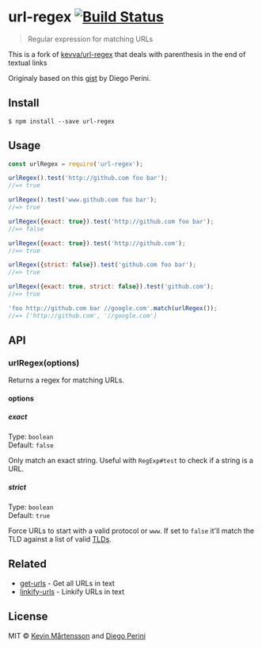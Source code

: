 # url-regex [![Build Status](http://img.shields.io/travis/averissimo/url-regex.svg?style=flat)](https://travis-ci.org/averissimo/url-regex)

> Regular expression for matching URLs

This is a fork of [kevva/url-regex](http://github.com/kevva/url-regex) that deals with parenthesis in the end of textual links

Originaly based on this [gist](https://gist.github.com/dperini/729294) by Diego Perini.


## Install

```
$ npm install --save url-regex
```


## Usage

```js
const urlRegex = require('url-regex');

urlRegex().test('http://github.com foo bar');
//=> true

urlRegex().test('www.github.com foo bar');
//=> true

urlRegex({exact: true}).test('http://github.com foo bar');
//=> false

urlRegex({exact: true}).test('http://github.com');
//=> true

urlRegex({strict: false}).test('github.com foo bar');
//=> true

urlRegex({exact: true, strict: false}).test('github.com');
//=> true

'foo http://github.com bar //google.com'.match(urlRegex());
//=> ['http://github.com', '//google.com']
```


## API

### urlRegex(options)

Returns a regex for matching URLs.

#### options

##### exact

Type: `boolean`<br>
Default: `false`

Only match an exact string. Useful with `RegExp#test` to check if a string is a URL.

##### strict

Type: `boolean`<br>
Default: `true`

Force URLs to start with a valid protocol or `www`. If set to `false` it'll match the TLD against a list of valid [TLDs](https://github.com/stephenmathieson/node-tlds).


## Related

- [get-urls](https://github.com/sindresorhus/get-urls) - Get all URLs in text
- [linkify-urls](https://github.com/sindresorhus/linkify-urls) - Linkify URLs in text


## License

MIT © [Kevin Mårtensson](https://github.com/kevva) and [Diego Perini](https://github.com/dperini)

